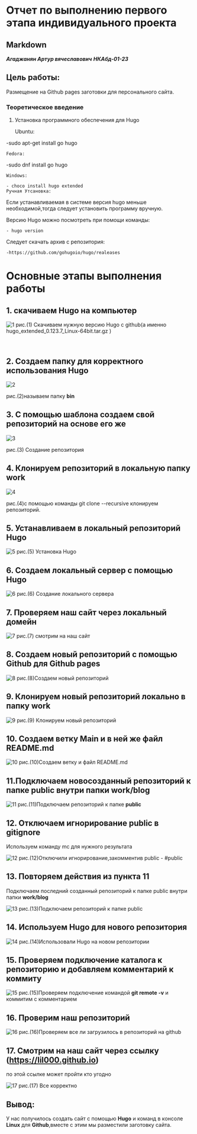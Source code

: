 # Отчет по выполнению первого этапа индивидуального проекта

## **Markdown**

***Агаджанян Артур вячеславович***
***НКАбд-01-23***

## Цель работы:
Размещение на Github pages заготовки для персонального сайта.

### Теоретическое введение 

1. Установка программного обеспечения для Hugo 

    Ubuntu:

-sudo apt-get install go hugo

    Fedora:

-sudo dnf install go hugo

    Windows:

    - choco install hugo extended
    Ручная Утсановка:
Если устанавливаемая в системе версия hugo меньше необходимой,тогда следует установить программу вручную.

Версию Hugo можно посмотреть при помощи команды:

    - hugo version

Следует скачать архив с репозитория:

    -https://github.com/gohugoio/hugo/realeases

# Основные этапы выполнения работы

## 1. скачиваем Hugo на компьютер 
![1](https://github.com/lil000/study_2023-2024_os-intro/blob/master/project-personal/stage1/report/image/%D0%B8%D0%B7%D0%BE%D0%B1%D1%80%D0%B0%D0%B6%D0%B5%D0%BD%D0%B8%D0%B5_2024-03-02_164616005.png?raw=true)
рис.(1) Скачиваем нужную версию Hugo с github(а именно hugo_extended_0.123.7_Linux-64bit.tar.gz
)

&nbsp;
&nbsp;
&nbsp;
&nbsp;

## 2. Создаем папку для корректного использования Hugo

![2](https://github.com/lil000/study_2023-2024_os-intro/blob/master/project-personal/stage1/report/image/picin1.png?raw=true)

рис.(2)называем папку **bin**

## 3. С помощью шаблона создаем свой репозиторий на основе его же

![3](https://github.com/lil000/study_2023-2024_os-intro/blob/master/project-personal/stage1/report/image/picin2.png?raw=true)

рис.(3) Создание репозитория

## 4. Клонируем репозиторий в локальную папку **work**

![4](https://github.com/lil000/study_2023-2024_os-intro/blob/master/project-personal/stage1/report/image/picin3.png?raw=true)

рис.(4)с помощью команды git clone --recursive клонируем репозиторий.

## 5. Устанавливаем в локальный репозиторий Hugo 

![5](https://github.com/lil000/study_2023-2024_os-intro/blob/master/project-personal/stage1/report/image/picin4.png?raw=true)
рис.(5) Установка Hugo

## 6. Создаем локальный сервер с помощью Hugo

![6](https://github.com/lil000/study_2023-2024_os-intro/blob/master/project-personal/stage1/report/image/picin5.png?raw=true)
рис.(6) Создание локального сервера

## 7. Проверяем наш сайт через локальный домейн 

![7](https://github.com/lil000/study_2023-2024_os-intro/blob/master/project-personal/stage1/report/image/picin6.png?raw=true)
рис.(7) смотрим на наш сайт

## 8. Создаем новый репозиторий с помощью Github для Github pages 

![8](https://github.com/lil000/study_2023-2024_os-intro/blob/master/project-personal/stage1/report/image/picin7.png?raw=true)
рис.(8)Создаем новый репозиторий

## 9. Клонируем новый репозиторий локально в папку **work**

![9](https://github.com/lil000/study_2023-2024_os-intro/blob/master/project-personal/stage1/report/image/picin8.png?raw=true)
рис.(9) Клонируем новый репозиторий 

## 10. Создаем ветку Main и в ней же файл README.md

![10](https://github.com/lil000/study_2023-2024_os-intro/blob/master/project-personal/stage1/report/image/picin9.png?raw=true)
рис.(10)Создаем ветку и файл README.md

## 11.Подключаем новосозданный репозиторий к папке **public** внутри папки **work/blog**

![11](https://github.com/lil000/study_2023-2024_os-intro/blob/master/project-personal/stage1/report/image/picin10.png?raw=true)
рис.(11)Подключаем репозиторий к папке **public**

## 12. Отключаем игнорирование public в gitignore
Используем команду mc для нужного результата 

![12](https://github.com/lil000/study_2023-2024_os-intro/blob/master/project-personal/stage1/report/image/picin11.png?raw=true)
рис.(12)Отключили игнорирование,закомментив public - #public

## 13. Повторяем действия из пункта 11
Подключаем последний созданный репозиторий к папке public внутри папки **work/blog**

![13](https://github.com/lil000/study_2023-2024_os-intro/blob/master/project-personal/stage1/report/image/picin12.png?raw=true)
рис.(13)Подключаем репозиторий к папке public 

## 14. Используем Hugo для нового репозитория

![14](https://github.com/lil000/study_2023-2024_os-intro/blob/master/project-personal/stage1/report/image/picin13.png?raw=true)
рис.(14)Использовали Hugo на новом репозитории 

## 15. Проверяем подключение каталога к репозиторию и добавляем комментарий к коммиту

![15](https://github.com/lil000/study_2023-2024_os-intro/blob/master/project-personal/stage1/report/image/picin14.png?raw=true)
рис.(15)Проверяем подключение командой **git remote -v** и коммитим с комментарием 

## 16. Проверим наш репозиторий 

![16](https://github.com/lil000/study_2023-2024_os-intro/blob/master/project-personal/stage1/report/image/%D0%B8%D0%B7%D0%BE%D0%B1%D1%80%D0%B0%D0%B6%D0%B5%D0%BD%D0%B8%D0%B5_2024-03-02_171233818.png?raw=true)
рис.(16)Проверяем все ли загрузилось в репозиторий на github

## 17. Смотрим на наш сайт через ссылку (https://lil000.github.io)
по этой ссылке может пройти кто угодно

![17](https://github.com/lil000/study_2023-2024_os-intro/blob/master/project-personal/stage1/report/image/picin15.png?raw=true)
рис.(17) Все корректно 

## Вывод: 
У нас получилось создать сайт с помощью **Hugo** и команд в консоле **Linux** для **Github**,вместе с этим мы разместили заготовку сайта.